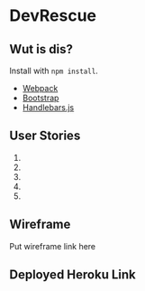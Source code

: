 # DevRescue


## Wut is dis?

Install with `npm install`.

-   [Webpack](https://webpack.github.io)
-   [Bootstrap](http://getbootstrap.com)
-   [Handlebars.js](http://handlebarsjs.com)


## User Stories

1.
1.
1.
1.
1.

## Wireframe
Put wireframe link here

## Deployed Heroku Link



## 

